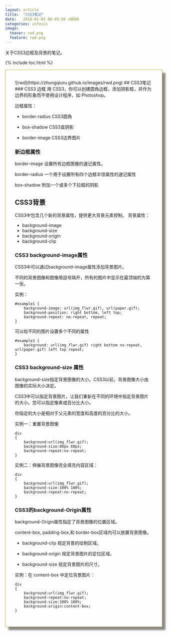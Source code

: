 ```yaml
---
layout: article
title:  "CSS3笔记"
date:   2018-01-03 08:45:50 +0800
categories: infovis 
image:
  teaser: rwd.png
  feature: rwd.png
---
```

关于CSS3边框及背景的笔记。

{% include toc.html %}

<div class="row img-rounded" style="padding:30px; box-shadow: 10px 10px 5px #888888; border: 1px solid #D19F2A;">
<div class="col-md-12" markdown="1">
<div class="col-md-8" markdown="1" >
![rwd](https://zhongqiuru.github.io/images/rwd.png)
## CSS3笔记
### CSS3 边框
用 CSS3，你可以创建圆角边框，添加阴影框，并作为边界的形象而不使用设计程序，如 Photoshop。

边框属性：

- border-radius CSS3圆角

- box-shadow  CSS3盒阴影

- border-image CSS3边界图片

### 新边框属性
border-image	设置所有边框图像的速记属性。

border-radius  一个用于设置所有四个边框半径属性的速记属性	

box-shadow	附加一个或多个下拉框的阴影	
## CSS3背景
CSS3中包含几个新的背景属性，提供更大背景元素控制。
背景属性：
- background-image
- background-size
- background-origin
- background-clip
### CSS3 background-image属性
CSS3中可以通过background-image属性添加背景图片。

不同的背景图像和图像用逗号隔开，所有的图片中显示在最顶端的为第一张。

实例：
```
#example1 { 
    background-image: url(img_flwr.gif), url(paper.gif); 
    background-position: right bottom, left top; 
    background-repeat: no-repeat, repeat; 
}
```
可以给不同的图片设置多个不同的属性
```
#example1 {
    background: url(img_flwr.gif) right bottom no-repeat, url(paper.gif) left top repeat;
}
```


### CSS3 background-size 属性
background-size指定背景图像的大小。CSS3以前，背景图像大小由图像的实际大小决定。

CSS3中可以指定背景图片，让我们重新在不同的环境中指定背景图片的大小。您可以指定像素或百分比大小。

你指定的大小是相对于父元素的宽度和高度的百分比的大小。

实例一：重置背景图像
```
div
{
    background:url(img_flwr.gif);
    background-size:80px 60px;
    background-repeat:no-repeat;
}
```
实例二：伸展背景图像完全填充内容区域：
```
div
{
    background:url(img_flwr.gif);
    background-size:100% 100%;
    background-repeat:no-repeat;
}
```


### CSS3的background-Origin属性
background-Origin属性指定了背景图像的位置区域。

content-box, padding-box,和 border-box区域内可以放置背景图像。
- background-clip	规定背景的绘制区域。

- background-origin	规定背景图片的定位区域。

- background-size	规定背景图片的尺寸。

实例：在 content-box 中定位背景图片：
```
div
{
    background:url(img_flwr.gif);
    background-repeat:no-repeat;
    background-size:100% 100%;
    background-origin:content-box;
}
```
</div>
</div>
</div>